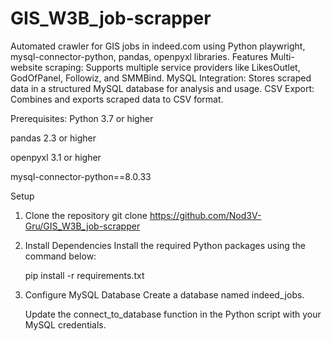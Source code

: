 # GIS_W3B_job-scrapper
Automated crawler for GIS jobs in indeed.com using Python playwright, mysql-connector-python, pandas, openpyxl libraries.
Features
Multi-website scraping: Supports multiple service providers like LikesOutlet, GodOfPanel, Followiz, and SMMBind.
MySQL Integration: Stores scraped data in a structured MySQL database for analysis and usage.
CSV Export: Combines and exports scraped data to CSV format.

Prerequisites:
Python 3.7 or higher

pandas 2.3 or higher

openpyxl 3.1 or higher

mysql-connector-python==8.0.33


Setup
1. Clone the repository
   git clone https://github.com/Nod3V-Gru/GIS_W3B_job-scrapper

2. Install Dependencies
   Install the required Python packages using the command below:

   pip install -r requirements.txt

3. Configure MySQL Database
   Create a database named indeed_jobs.

   Update the connect_to_database function in the Python script with your MySQL credentials.
